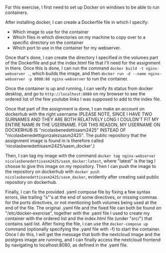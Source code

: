 
For this exercise, I first need to set up Docker on windows to be able to run containers.

After installing docker, I can create a Dockerfile file in which I specify:

- Which image to use for the container
- Which files in which directories on my machine to copy over to a specific directory on the container
- Which port to use in the container for my webserver.

Once that's done, I can create the directory I specified in the volumes part of the Dockerfile and put the index.html
file that I'll need for the assignment in there. Once this is done, I can run the command `docker build -t nginx-webserver .`,
which builds the image, and then `docker run -d --name nginx-webserver -p 8080:80 nginx-webserver` to run the
container.

Once the container is up and running, I can verify its status from docker desktop, and go to `http://localhost:8080`
on my browser to see the ordered list of the few youtube links I was supposed to add to the index file.

Once that part of the assignment is done, I can make an account on dockerhub with the right username
(PLEASE NOTE, SINCE I HAVE TWO SURNAMES AND THEY ARE BOTH RELATIVELY LONG I COULDN'T FIT MY ENTIRE NAME IN THE
USERNAME. FOR THIS REASON, MY USERNAME ON DOCKERHUB IS "nicolasbenedettisasm2425" INSTEAD OF
"nicolasbenedettigonzalezsasm2425". The public repository that the assignment image is found in is therefore called
'nicolasbenedettisasm2425/sasm_docker'.)

Then, I can tag my image with the command `docker tag nginx-webserver nicolasbenedettisasm2425/sasm_docker:latest`, where
"latest" is the tag I choose to give this image on my repository. Then I can push the image to the repository on
dockerhub with `docker push nicolasbenedettisasm2425/sasm_docker`, evidently after creating said public repository
on dockerhub.

Finally, I can fix the provided .yaml compose file by fixing a few syntax errors, like trailing "s"'s at the end of
some directives, or missing commas for the ports directives, or not mentioning both volumes being used at the end
of the file. The original .yaml file and the fixed file can both be found on "/etc/docker-exercise", together with
the .yaml file I used to create my container with the ordered list and the index.html file (under "src/") that
contains said list.
After fixing the file, I can use the `docker-compose up` command (optionally specifying the .yaml file with -f) to
start the container. Once I do this, I will get the message that both the nextcloud image and the postgres image are
running, and I can finally access the nextcloud frontend by navigating to localhost:8080, as defined in the .yaml
file.
